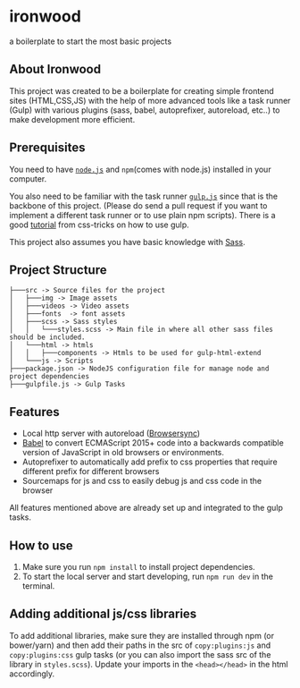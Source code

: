 # ironwood
a boilerplate to start the most basic projects

## About Ironwood
This project was created to be a boilerplate for creating simple frontend sites (HTML,CSS,JS) with the help of more advanced tools like a task runner (Gulp) with various plugins (sass, babel, autoprefixer, autoreload, etc..) to make development more efficient.

## Prerequisites
You need to have [`node.js`](https://nodejs.org/en/) and `npm`(comes with node.js) installed in your computer.

You also need to be familiar with the task runner [`gulp.js`](https://gulpjs.com/) since that is the backbone of this project. (Please do send a pull request if you want to implement a different task runner or to use plain npm scripts). There is a good [tutorial](https://css-tricks.com/gulp-for-beginners/) from css-tricks on how to use gulp.

This project also assumes you have basic knowledge with [Sass](https://sass-lang.com/).

## Project Structure
```
├───src -> Source files for the project
│   ├───img -> Image assets
│   ├───videos -> Video assets
│   ├───fonts  -> font assets
│   ├───scss -> Sass styles
│   │   └───styles.scss -> Main file in where all other sass files should be included.
│   └───html -> htmls 
│   │   ├───components -> Htmls to be used for gulp-html-extend
│   └───js -> Scripts
├───package.json -> NodeJS configuration file for manage node and project dependencies
├───gulpfile.js -> Gulp Tasks
```

## Features
* Local http server with autoreload ([Browsersync](https://browsersync.io/))
* [Babel](https://babeljs.io/docs/en/index.html)  to convert ECMAScript 2015+ code into a backwards compatible version of JavaScript in old browsers or environments.
* Autoprefixer to automatically add prefix to css properties that require different prefix for different browsers
* Sourcemaps for js and css to easily debug js and css code in the browser

All features mentioned above are already set up and integrated to the gulp tasks.

## How to use
1. Make sure you run `npm install` to install project dependencies.
2. To start the local server and start developing, run `npm run dev` in the terminal.

## Adding additional js/css libraries

To add additional libraries, make sure they are installed through npm (or bower/yarn) and then add their paths in the src of `copy:plugins:js` and `copy:plugins:css` gulp tasks (or you can also import the sass src of the library in `styles.scss`). 
Update your imports in the `<head></head>` in the html accordingly.
